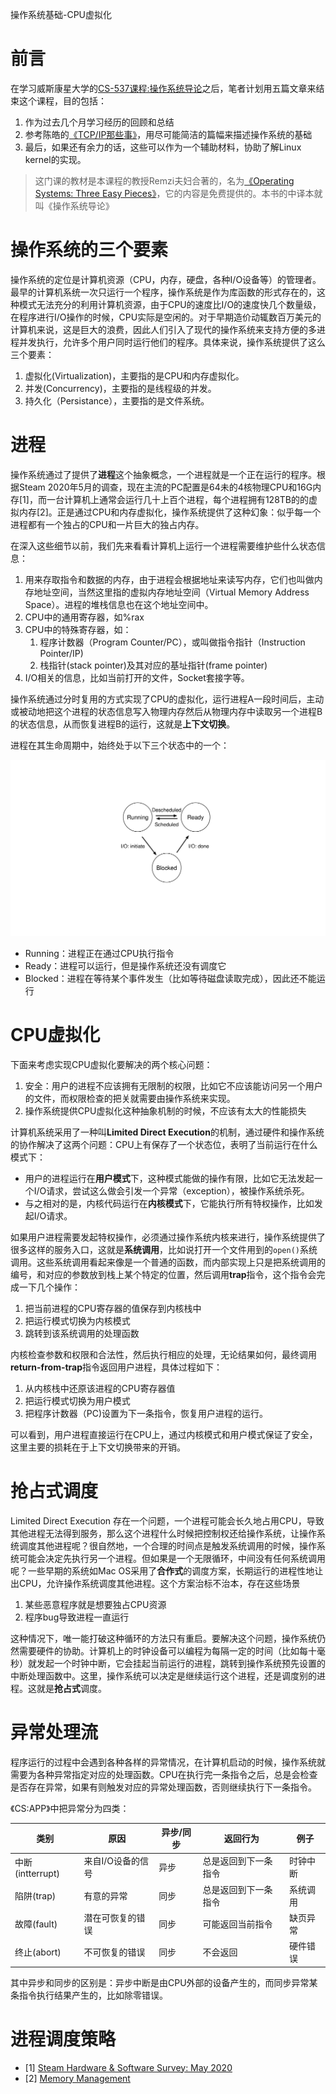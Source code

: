 操作系统基础-CPU虚拟化

# 前言

在学习威斯康星大学的[CS-537课程:操作系统导论](http://pages.cs.wisc.edu/~remzi/Classes/537/Spring2018/)之后，笔者计划用五篇文章来结束这个课程，目的包括：

1. 作为过去几个月学习经历的回顾和总结
2. 参考陈皓的[《TCP/IP那些事》](https://coolshell.cn/articles/11564.html)，用尽可能简洁的篇幅来描述操作系统的基础
3. 最后，如果还有余力的话，这些可以作为一个辅助材料，协助了解Linux kernel的实现。


> 这门课的教材是本课程的教授Remzi夫妇合著的，名为[《Operating Systems: Three Easy Pieces》](http://pages.cs.wisc.edu/~remzi/OSTEP/)，它的内容是免费提供的。本书的中译本就叫《操作系统导论》

# 操作系统的三个要素

操作系统的定位是计算机资源（CPU，内存，硬盘，各种I/O设备等）的管理者。最早的计算机系统一次只运行一个程序，操作系统是作为库函数的形式存在的，这种模式无法充分的利用计算机资源，由于CPU的速度比I/O的速度快几个数量级，在程序进行I/O操作的时候，CPU实际是空闲的。对于早期造价动辄数百万美元的计算机来说，这是巨大的浪费，因此人们引入了现代的操作系统来支持方便的多进程并发执行，允许多个用户同时运行他们的程序。具体来说，操作系统提供了这么三个要素：

1. 虚拟化(Virtualization)，主要指的是CPU和内存虚拟化。
2. 并发(Concurrency)，主要指的是线程级的并发。
3. 持久化（Persistance），主要指的是文件系统。

# 进程

操作系统通过了提供了**进程**这个抽象概念，一个进程就是一个正在运行的程序。根据Steam 2020年5月的调查，现在主流的PC配置是64未的4核物理CPU和16G内存[1]，而一台计算机上通常会运行几十上百个进程，每个进程拥有128TB的的虚拟内存[2]。正是通过CPU和内存虚拟化，操作系统提供了这种幻象：似乎每一个进程都有一个独占的CPU和一片巨大的独占内存。

在深入这些细节以前，我们先来看看计算机上运行一个进程需要维护些什么状态信息：

1. 用来存取指令和数据的内存，由于进程会根据地址来读写内存，它们也叫做内存地址空间，当然这里指的虚拟内存地址空间（Virtual Memory Address Space）。进程的堆栈信息也在这个地址空间中。
2. CPU中的通用寄存器，如%rax
3. CPU中的特殊寄存器，如：
   1. 程序计数器（Program Counter/PC），或叫做指令指针（Instruction Pointer/IP)
   2. 栈指针(stack pointer)及其对应的基址指针(frame pointer)
4. I/O相关的信息，比如当前打开的文件，Socket套接字等。

  
操作系统通过分时复用的方式实现了CPU的虚拟化，运行进程A一段时间后，主动或被动地把这个进程的状态信息写入物理内存然后从物理内存中读取另一个进程B的状态信息，从而恢复进程B的运行，这就是**上下文切换**。

进程在其生命周期中，始终处于以下三个状态中的一个：

![](img/process_state.png)

- Running：进程正在通过CPU执行指令
- Ready：进程可以运行，但是操作系统还没有调度它
- Blocked：进程在等待某个事件发生（比如等待磁盘读取完成），因此还不能运行


# CPU虚拟化

下面来考虑实现CPU虚拟化要解决的两个核心问题：

1. 安全：用户的进程不应该拥有无限制的权限，比如它不应该能访问另一个用户的文件，而权限检查的把关就需要由操作系统来实现。
2. 操作系统提供CPU虚拟化这种抽象机制的时候，不应该有太大的性能损失

计算机系统采用了一种叫**Limited Direct Execution**的机制，通过硬件和操作系统的协作解决了这两个问题：CPU上有保存了一个状态位，表明了当前运行在什么模式下：
- 用户的进程运行在**用户模式**下，这种模式能做的操作有限，比如它无法发起一个I/O请求，尝试这么做会引发一个异常（exception），被操作系统杀死。
- 与之相对的是，内核代码运行在**内核模式**下，它能执行所有特权操作，比如发起I/O请求。

如果用户进程需要发起特权操作，必须通过操作系统内核来进行，操作系统提供了很多这样的服务入口，这就是**系统调用**，比如说打开一个文件用到的`open()`系统调用。这些系统调用看起来像是一个普通的函数，而内部实现上只是把系统调用的编号，和对应的参数放到栈上某个特定的位置，然后调用**trap**指令，这个指令会完成一下几个操作：
1. 把当前进程的CPU寄存器的值保存到内核栈中
1. 把运行模式切换为内核模式
1. 跳转到该系统调用的处理函数

内核检查参数和权限和合法性，然后执行相应的处理，无论结果如何，最终调用**return-from-trap**指令返回用户进程，具体过程如下：
1. 从内核栈中还原该进程的CPU寄存器值
1. 把运行模式切换为用户模式
1. 把程序计数器（PC)设置为下一条指令，恢复用户进程的运行。

可以看到，用户进程直接运行在CPU上，通过内核模式和用户模式保证了安全，这里主要的损耗在于上下文切换带来的开销。


# 抢占式调度

Limited Direct Execution 存在一个问题，一个进程可能会长久地占用CPU，导致其他进程无法得到服务，那么这个进程什么时候把控制权还给操作系统，让操作系统调度其他进程呢？很自然地，一个合理的时间点是触发系统调用的时候，操作系统可能会决定先执行另一个进程。但如果是一个无限循环，中间没有任何系统调用呢？一些早期的系统如Mac OS采用了**合作式**的调度方案，长期运行的进程性地让出CPU，允许操作系统调度其他进程。这个方案治标不治本，存在这些场景
1. 某些恶意程序就是想要独占CPU资源
2. 程序bug导致进程一直运行

这种情况下，唯一能打破这种循环的方法只有重启。要解决这个问题，操作系统仍然需要硬件的协助。计算机上的时钟设备可以编程为每隔一定的时间（比如每十毫秒）就发起一个时钟中断，它会挂起当前运行的进程，跳转到操作系统预先设置的中断处理函数中。这里，操作系统可以决定是继续运行这个进程，还是调度别的进程。这就是**抢占式**调度。

# 异常处理流

程序运行的过程中会遇到各种各样的异常情况，在计算机启动的时候，操作系统就需要为各种异常指定对应的处理函数。CPU在执行完一条指令之后，总是会检查是否存在异常，如果有则触发对应的异常处理函数，否则继续执行下一条指令。

《CS:APP》中把异常分为四类：

| 类别             | 原因              | 异步/同步 | 返回行为             | 例子     |
| ---------------- | ----------------- | --------- | -------------------- | -------- |
| 中断(intterrupt) | 来自I/O设备的信号 | 异步      | 总是返回到下一条指令 | 时钟中断 |
| 陷阱(trap)       | 有意的异常        | 同步      | 总是返回到下一条指令 | 系统调用 |
| 故障(fault)      | 潜在可恢复的错误  | 同步      | 可能返回当前指令     | 缺页异常 |
| 终止(abort)      | 不可恢复的错误    | 同步      | 不会返回             | 硬件错误 |

其中异步和同步的区别是：异步中断是由CPU外部的设备产生的，而同步异常某条指令执行结果产生的，比如除零错误。


# 进程调度策略

- [1] [Steam Hardware & Software Survey: May 2020](https://store.steampowered.com/hwsurvey/Steam-Hardware-Software-Survey-Welcome-to-Steam)
- [2] [Memory Management](https://www.kernel.org/doc/html/latest/x86/x86_64/mm.html)